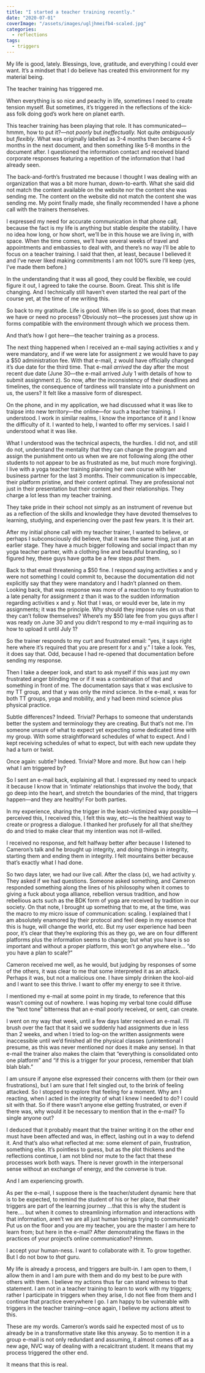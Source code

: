 ```yaml
---
title: "I started a teacher training recently."
date: "2020-07-01"
coverImage: "/assets/images/ugljhmeifb4-scaled.jpg"
categories:
  - reflections
tags:
  - triggers
---
```


My life is good, lately. Blessings, love, gratitude, and everything I could ever want. It’s a mindset that I do believe has created this environment for my material being.

The teacher training has triggered me.

When everything is so nice and peachy in life, sometimes I need to create tension myself. But sometimes, it’s triggered in the reflections of the kick-ass folk doing god’s work here on planet earth.

This teacher training has been playing that role. It has communicated—hmmm, how to put it?—not _poorly_ but _ineffectually._ Not quite _ambiguously_ but _flexibly_. What was originally labelled as 3-4 months then became 4-5 months in the next document, and then something like 5-8 months in the document after. I questioned the information contact and received bland corporate responses featuring a repetition of the information that I had already seen. 

The back-and-forth’s frustrated me because I thought I was dealing with an organization that was a bit more human, down-to-earth. What she said did not match the content available on the website nor the content she was sending me. The content on the website did not match the content she was sending me. My point finally made, she finally recommended I have a phone call with the trainers themselves.

I expressed my need for accurate communication in that phone call, because the fact is my life is anything but stable despite the stability. I have no idea how long, or how short, we’ll be in this house we are living in, with space. When the time comes, we’ll have several weeks of travel and appointments and embassies to deal with, and there’s no way I’ll be able to focus on a teacher training. I said that then, at least, because I believed it and I’ve never liked making commitments I am not 100% sure I’ll keep (yes, I’ve made them before.)

In the understanding that it was all good, they could be flexible, we could figure it out, I agreed to take the course. Boom. Great. This shit is life changing. And I technically still haven’t even started the real part of the course yet, at the time of me writing this.

So back to my gratitude. Life is good. When life is so good, does that mean we have or need no process? Obviously not—the processes just show up in forms compatible with the environment through which we process them.

And that’s how I got here—the teacher training as a process. 

The next thing happened when I received an e-mail saying activities x and y were mandatory, and if we were late for assignment z we would have to pay a $50 administration fee. With that e-mail, z would have officially changed it’s due date for the third time. That e-mail _arrived_ the day after the most recent due date (June 30—the e-mail arrived July 1 with details of how to submit assignment z). So now, after the inconsistency of their deadlines and timelines, the consequence of tardiness will translate into a punishment on us, the users? It felt like a massive form of disrespect.

On the phone, and in my application, we had discussed what it was like to traipse into new territory—the online—for such a teacher training. I understood. I work in similar realms, I know the importance of it and I know the difficulty of it. I wanted to help, I wanted to offer my services. I said I understood what it was like.

What I understood was the technical aspects, the hurdles. I did not, and still do not, understand the mentality that they can change the program and assign the punishment onto us when we are not following along (the other students to not appear to be as frustrated as me, but much more forgiving). I live with a yoga teacher training planning her own course with her business partner for the last 3 months. Their communication is impeccable, their platform pristine, and their content optimal. They are professional not just in their presentation but their content and their relationships. They charge a lot less than my teacher training.

They take pride in their school not simply as an instrument of revenue but as a reflection of the skills and knowledge they have devoted themselves to learning, studying, and experiencing over the past few years. It is their art.

After my initial phone call with my teacher trainer, I wanted to believe, or perhaps I subconsciously did believe, that it was the same thing, just at an earlier stage. They have a much bigger following and social impact than my yoga teacher partner, with a clothing line and beautiful branding, so I figured hey, these guys have gotta be a few steps _past_ them.

Back to that email threatening a $50 fine. I respond saying activities x and y were not something I could commit to, because the documentation did not explicitly say that they were mandatory and I hadn’t planned on them. Looking back, that was response was more of a reaction to my frustration to a late penalty for assignment z than it was to the sudden information regarding activities x and y. Not that I was, or would ever be, late in my assignments; it was the principle. Why should they impose rules on us that they can’t follow themselves? Where’s my $50 late fee from you guys after I was ready on June 30 and you didn’t respond to my e-mail inquiring as to how to upload it until July 1?

So the trainer responds to my curt and frustrated email: “yes, it says right here where it’s required that you are present for x and y.” I take a look. Yes, it does say that. Odd, because I had re-opened that documentation before sending my response. 

Then I take a deeper look, and start to ask myself if this was just my own frustrated anger blinding me or if it was a combination of that and something in front of me. The documentation says that x was exclusive to my TT group, and that y was only the mind science. In the e-mail, x was for both TT groups, yoga and mobility, and y had been mind science plus physical practice. 

Subtle differences? Indeed. Trivial? Perhaps to someone that understands better the system and terminology they are creating. But that’s not me. I’m someone unsure of what to expect yet expecting some dedicated time with my group. With some straightforward schedules of what to expect. And I kept receiving schedules of what to expect, but with each new update they had a turn or twist.

Once again: subtle? Indeed. Trivial? More and more. But how can I help what I am triggered by?

So I sent an e-mail back, explaining all that. I expressed my need to unpack it because I know that in ‘intimate’ relationships that involve the body, that go deep into the heart, and stretch the boundaries of the mind, that triggers happen—and they are healthy! For both parties.

In my experience, sharing the trigger in the least-victimized way possible—I perceived this, I received this, I felt this way, etc—is the healthiest way to create or progress a dialogue. I thanked her profusely for all that she/they do and tried to make clear that my intention was not ill-willed. 

I received no response, and felt halfway better after because I listened to Cameron’s talk and he brought up integrity, and doing things in integrity, starting them and ending them in integrity. I felt mountains better because that’s exactly what I had done.

So two days later, we had our live call. After the class (x), we had activity y. They asked if we had questions. Someone asked something, and Cameron responded something along the lines of his philosophy when it comes to giving a fuck about yoga alliance, rebellion versus tradition, and how rebellious acts such as the BDK form of yoga are received by tradition in our society. On that note, I brought up something that to me, at the time, was the macro to my micro issue of communication: scaling. I explained that I am absolutely enamored by their protocol and feel deep in my essence that this is huge, will change the world, etc. But my user experience had been poor, it’s clear that they’re exploring this as they go, we are on four different platforms plus the information seems to change; but what you have is so important and without a proper platform, this won’t go anywhere else… “do you have a plan to scale?”

Cameron received me well, as he would, but judging by responses of some of the others, it was clear to me that some interpreted it as an attack. Perhaps it was, but not a malicious one. I have simply drinken the kool-aid and I want to see this thrive. I want to offer my energy to see it thrive.

I mentioned my e-mail at some point in my tirade, to reference that this wasn’t coming out of nowhere. I was hoping my verbal tone could diffuse the “text tone” bitterness that an e-mail poorly received, or sent, can create.

I went on my way that week, until a few days later received an e-mail. I’ll brush over the fact that it said we suddenly had assignments due in less than 2 weeks, and when I tried to log-on the written assignments were inaccessible until we’d finished all the physical classes (unintentional I presume, as this was never mentioned nor does it make any sense). In that e-mail the trainer also makes the claim that “everything is consolidated onto one platform” and “if this is a trigger for your process, remember that blah blah blah.”

I am unsure if anyone else expressed their concerns with them (or their own frustrations), but I am sure that I felt singled out, to the brink of feeling attacked. So I stopped to explore that feeling for a moment. Why am I reacting, when I acted in the integrity of what I knew I needed to do? I could sit with that. So if there wasn’t anyone else getting frustrated, or even if there was, why would it be necessary to mention that in the e-mail? To single anyone out? 

I deduced that it probably meant that the trainer writing it on the other end must have been affected and was, in effect, lashing out in a way to defend it. And that’s also what reflected at me: some element of pain, frustration, something else. It’s pointless to guess, but as the plot thickens and the reflections continue, I am not blind nor mute to the fact that these processes work both ways. There is never growth in the interpersonal sense without an exchange of energy, and the converse is true. 

And I am experiencing growth.

As per the e-mail, I suppose there is the teacher/student dynamic here that is to be expected, to remind the student of his or her place, that their triggers are part of the learning journey …that this is why the student is here…. but when it comes to streamlining information and interactions with that information, aren’t we are all just human beings trying to communicate? Put us on the floor and you are my teacher, you are the master I am here to learn from; but here in the e-mail? After demonstrating the flaws in the practices of your project’s online communication? Hmmm.

I accept your human-ness. I want to collaborate with it. To grow together. But I do not bow to _that_ guru.

My life is already a process, and triggers are built-in. I am open to them, I allow them in and I am pure with them and do my best to be pure with others with them. I believe my actions thus far can stand witness to that statement. I am not in a teacher training to learn to work with my triggers; rather I participate in triggers when they arise, I do not flee from them and I continue that practice everywhere I go. I am happy to be vulnerable with triggers in the teacher training—once again, I believe my actions attest to this.

These are my words. Cameron’s words said he expected most of us to already be in a transformative state like this anyway. So to mention it in a group e-mail is not only redundant and assuming, it almost comes off as a new age, NVC way of dealing with a recalcitrant student. It means that my process triggered the other end. 

It means that this is real.
